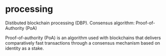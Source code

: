 # processing

Distibuted blockchain processing (DBP).
Consensus algorithm: Proof-of-Authority (PoA)

Proof-of-authority (PoA) is an algorithm used with blockchains that delivers comparatively fast transactions through a consensus mechanism based on identity as a stake.
